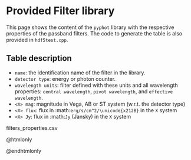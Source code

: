 # Provided Filter library

This page shows the content of the `pyphot` library with the respective
properties of the passband filters. The code to generate the table is also
provided in `hdf5test.cpp`.

## Table description

* `name`:  the identification name of the filter in the library.
* `detector type`: energy or photon counter.
* `wavelength units`:  filter defined with these units and all wavelength
  properties: `central wavelength`, `pivot wavelength`, and `effective wavelength`.
* `<X> mag`: magnitude in Vega, AB or ST system (w.r.t. the detector type)
* `<X> flux`: flux in :math:`erg/s/cm^2/\unicode{x212B}` in the `X` system
* `<X> Jy`: flux in :math:`Jy` (Jansky) in the `X` system


filters_properties.csv


@htmlonly
<div class="dynheader"><div class="dynsection">
<script src="https://d3js.org/d3.v3.min.js"></script>
<script type="text/javascript"charset="utf-8">
    d3.text("filters_properties.csv", function(data) {
        var parsedCSV = d3.csv.parseRows(data);

        var container = d3.select("body")
            .append("table")

            .selectAll("tr")
                .data(parsedCSV).enter()
                .append("tr")

            .selectAll("td")
                .data(function(d) { return d; }).enter()
                .append("td")
                .text(function(d) { return d; });
    });
</script>
</div></div>
@endhtmlonly
